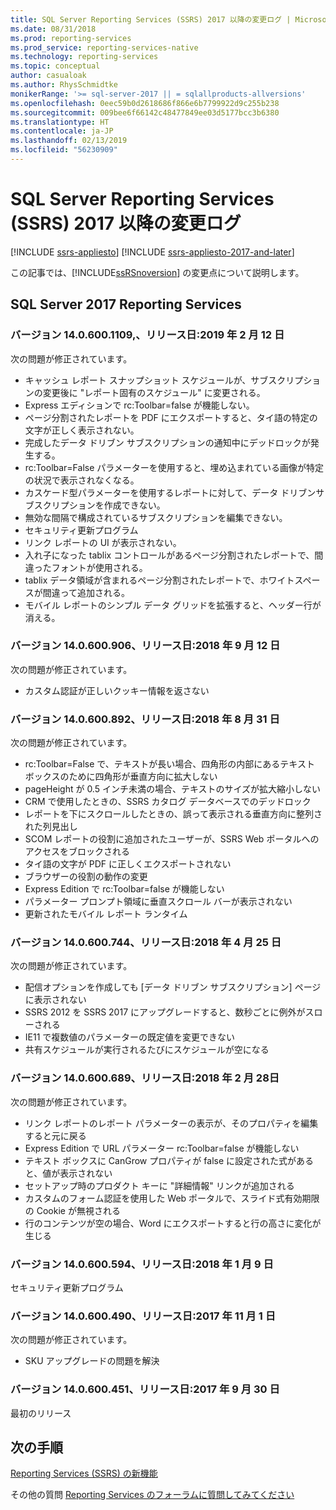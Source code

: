 ```yaml
---
title: SQL Server Reporting Services (SSRS) 2017 以降の変更ログ | Microsoft Docs
ms.date: 08/31/2018
ms.prod: reporting-services
ms.prod_service: reporting-services-native
ms.technology: reporting-services
ms.topic: conceptual
author: casualoak
ms.author: RhysSchmidtke
monikerRange: '>= sql-server-2017 || = sqlallproducts-allversions'
ms.openlocfilehash: 0eec59b0d2618686f866e6b7799922d9c255b238
ms.sourcegitcommit: 009bee6f66142c48477849ee03d5177bcc3b6380
ms.translationtype: HT
ms.contentlocale: ja-JP
ms.lasthandoff: 02/13/2019
ms.locfileid: "56230909"
---
```

# <a name="change-log-for-sql-server-reporting-services-ssrs-2017-and-later"></a>SQL Server Reporting Services (SSRS) 2017 以降の変更ログ

[!INCLUDE [ssrs-appliesto](../includes/ssrs-appliesto.md)] [!INCLUDE [ssrs-appliesto-2017-and-later](../includes/ssrs-appliesto-2017-and-later.md)] 

この記事では、[!INCLUDE[ssRSnoversion](../includes/ssrsnoversion-md.md)] の変更点について説明します。 

## <a name="sql-server-2017-reporting-services"></a>SQL Server 2017 Reporting Services 

### <a name="version-1406001109-released-february-12-2019"></a>バージョン 14.0.600.1109,、リリース日:2019 年 2 月 12 日

次の問題が修正されています。

 - キャッシュ レポート スナップショット スケジュールが、サブスクリプションの変更後に "レポート固有のスケジュール" に変更される。
 - Express エディションで rc:Toolbar=false が機能しない。
 - ページ分割されたレポートを PDF にエクスポートすると、タイ語の特定の文字が正しく表示されない。
 - 完成したデータ ドリブン サブスクリプションの通知中にデッドロックが発生する。
 - rc:Toolbar=False パラメーターを使用すると、埋め込まれている画像が特定の状況で表示されなくなる。
 - カスケード型パラメーターを使用するレポートに対して、データ ドリブンサブスクリプションを作成できない。
 - 無効な間隔で構成されているサブスクリプションを編集できない。
 - セキュリティ更新プログラム
 - リンク レポートの UI が表示されない。
 - 入れ子になった tablix コントロールがあるページ分割されたレポートで、間違ったフォントが使用される。
 - tablix データ領域が含まれるページ分割されたレポートで、ホワイトスペースが間違って追加される。
 - モバイル レポートのシンプル データ グリッドを拡張すると、ヘッダー行が消える。

### <a name="version-140600906-released-september-12-2018"></a>バージョン 14.0.600.906、リリース日:2018 年 9 月 12 日

次の問題が修正されています。

- カスタム認証が正しいクッキー情報を返さない

### <a name="version-140600892-released-august-31-2018"></a>バージョン 14.0.600.892、リリース日:2018 年 8 月 31 日

次の問題が修正されています。

- rc:Toolbar=False で、テキストが長い場合、四角形の内部にあるテキスト ボックスのために四角形が垂直方向に拡大しない 
- pageHeight が 0.5 インチ未満の場合、テキストのサイズが拡大縮小しない 
- CRM で使用したときの、SSRS カタログ データベースでのデッドロック 
- レポートを下にスクロールしたときの、誤って表示される垂直方向に整列された列見出し 
- SCOM レポートの役割に追加されたユーザーが、SSRS Web ポータルへのアクセスをブロックされる 
- タイ語の文字が PDF に正しくエクスポートされない 
- ブラウザーの役割の動作の変更 
- Express Edition で rc:Toolbar=false が機能しない 
- パラメーター プロンプト領域に垂直スクロール バーが表示されない 
- 更新されたモバイル レポート ランタイム 

### <a name="version-140600744-released-april-25-2018"></a>バージョン 14.0.600.744、リリース日:2018 年 4 月 25 日 

次の問題が修正されています。

- 配信オプションを作成しても [データ ドリブン サブスクリプション] ページに表示されない
- SSRS 2012 を SSRS 2017 にアップグレードすると、数秒ごとに例外がスローされる
- IE11 で複数値のパラメーターの既定値を変更できない
- 共有スケジュールが実行されるたびにスケジュールが空になる

### <a name="version-140600689-released-february-28-2018"></a>バージョン 14.0.600.689、リリース日:2018 年 2 月 28日

次の問題が修正されています。

- リンク レポートのレポート パラメーターの表示が、そのプロパティを編集すると元に戻る
- Express Edition で URL パラメーター rc:Toolbar=false が機能しない
- テキスト ボックスに CanGrow プロパティが false に設定された式があると、値が表示されない
- セットアップ時のプロダクト キーに "詳細情報" リンクが追加される
- カスタムのフォーム認証を使用した Web ポータルで、スライド式有効期限の Cookie が無視される
- 行のコンテンツが空の場合、Word にエクスポートすると行の高さに変化が生じる

### <a name="version-140600594-released-january-9-2018"></a>バージョン 14.0.600.594、リリース日:2018 年 1 月 9 日

セキュリティ更新プログラム

### <a name="version-140600490-released-november-1-2017"></a>バージョン 14.0.600.490、リリース日:2017 年 11 月 1 日

次の問題が修正されています。

- SKU アップグレードの問題を解決

### <a name="version-140600451-released-september-30-2017"></a>バージョン 14.0.600.451、リリース日:2017 年 9 月 30 日 

最初のリリース

## <a name="next-steps"></a>次の手順

[Reporting Services (SSRS) の新機能](what-s-new-in-sql-server-reporting-services-ssrs.md)   

その他の質問 [Reporting Services のフォーラムに質問してみてください](https://go.microsoft.com/fwlink/?LinkId=620231)
